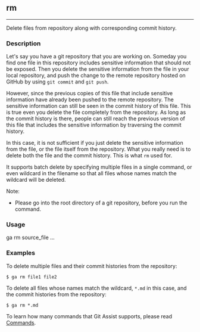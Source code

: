 ## rm

---

Delete files from repository along with corresponding commit history.

### Description

Let's say you have a git repository that you are working on. Someday you find one file in this repository includes sensitive information that should not be exposed. Then you delete the sensitive information from the file in your local repository, and push the change to the remote repository hosted on GitHub by using `git commit` and `git push`.

However, since the previous copies of this file that include sensitive information have already been pushed to the remote repository. The sensitive information can still be seen in the commit history of this file. This is true even you delete the file completely from the repository. As long as the commit history is there, people can still reach the previous version of this file that includes the sensitive information by traversing the commit history.

In this case, it is not sufficient if you just delete the sensitive information from the file, or the file itself from the repository. What you really need is to delete both the file and the commit history. This is what `rm` used for.

It supports batch delete by specifying multiple files in a single command, or even wildcard in the filename so that all files whose names match the wildcard will be deleted.

Note:
* Please go into the root directory of a git repository, before you run the command.

### Usage

ga rm source_file ...

### Examples

To delete multiple files and their commit histories from the repository:
```shell
$ ga rm file1 file2
```

To delete all files whose names match the wildcard, `*.md` in this case, and the commit histories from the repository:
```shell
$ ga rm *.md
```

To learn how many commands that Git Assist supports, please read [Commands](commands.md).